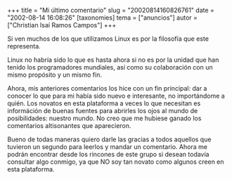 +++
title = "Mi último comentario"
slug = "20020814160826761"
date = "2002-08-14 16:08:26"
[taxonomies]
tema = ["anuncios"]
autor = ["Christian Isaí Ramos Campos"]
+++

Si ven muchos de los que utilizamos Linux es por la filosofía que este
representa.

Linux no habría sido lo que es hasta ahora si no es por la unidad que
han tenido los programadores mundiales, así como su colaboración con un
mismo propósito y un mismo fin.

<!-- more -->
Ahora, mis anteriores comentarios los hice con un fin principal: dar a
conocer lo que para mi había sido nuevo e interesante, no importándome a
quién. Los novatos en esta plataforma a veces lo que necesitan es
információn de buenas fuentes para abrirles los ojos al mundo de
posibilidades: nuestro mundo. No creo que me hubiese ganado los
comentarios altisonantes que aparecieron.

Bueno de todas maneras quiero darle las gracias a todos aquellos que
tuvieron un segundo para leerlos y mandar un comentario. Ahora me podrán
encontrar desde los rincones de este grupo si desean todavía consultar
algo conmigo, ya que NO soy tan novato como algunos creen en esta
plataforma.

